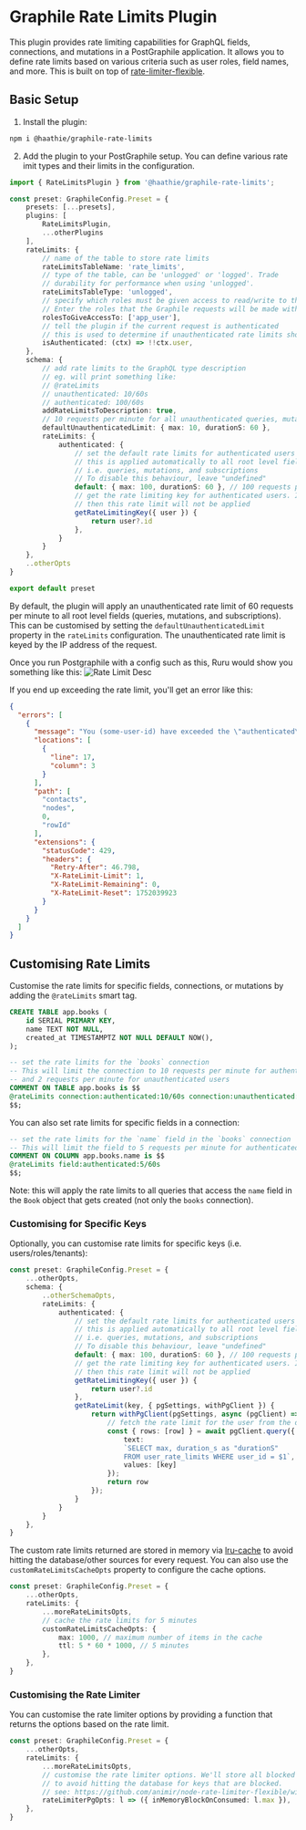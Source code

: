 # Graphile Rate Limits Plugin

This plugin provides rate limiting capabilities for GraphQL fields, connections, and mutations in a PostGraphile application. It allows you to define rate limits based on various criteria such as user roles, field names, and more.
This is built on top of [rate-limiter-flexible](https://github.com/animir/node-rate-limiter-flexible).

## Basic Setup

1. Install the plugin:
``` sh
npm i @haathie/graphile-rate-limits
```
2. Add the plugin to your PostGraphile setup. You can define various rate imit types and their limits in the configuration.
``` ts
import { RateLimitsPlugin } from '@haathie/graphile-rate-limits';

const preset: GraphileConfig.Preset = {
	presets: [...presets],
	plugins: [
		RateLimitsPlugin,
		...otherPlugins
	],
	rateLimits: {
		// name of the table to store rate limits
		rateLimitsTableName: 'rate_limits',
		// type of the table, can be 'unlogged' or 'logged'. Trade
		// durability for performance when using 'unlogged'.
		rateLimitsTableType: 'unlogged',
		// specify which roles must be given access to read/write to the rate limits table.
		// Enter the roles that the Graphile requests will be made with.
		rolesToGiveAccessTo: ['app_user'],
		// tell the plugin if the current request is authenticated
		// this is used to determine if unauthenticated rate limits should be applied
		isAuthenticated: (ctx) => !!ctx.user,
	},
	schema: {
		// add rate limits to the GraphQL type description
		// eg. will print something like:
		// @rateLimits
		// unauthenticated: 10/60s
		// authenticated: 100/60s
		addRateLimitsToDescription: true,
		// 10 requests per minute for all unauthenticated queries, mutations, and subscriptions
		defaultUnauthenticatedLimit: { max: 10, durationS: 60 },
		rateLimits: {
			authenticated: {
				// set the default rate limits for authenticated users
				// this is applied automatically to all root level fields
				// i.e. queries, mutations, and subscriptions
				// To disable this behaviour, leave "undefined"
				default: { max: 100, durationS: 60 }, // 100 requests per minute
				// get the rate limiting key for authenticated users. If undefined,
				// then this rate limit will not be applied
				getRateLimitingKey({ user }) {
					return user?.id
				},
			}
		}
	},
	..otherOpts
}

export default preset
```

By default, the plugin will apply an unauthenticated rate limit of 60 requests per minute to all root level fields (queries, mutations, and subscriptions). This can be customised by setting the `defaultUnauthenticatedLimit` property in the `rateLimits` configuration.
The unauthenticated rate limit is keyed by the IP address of the request.

Once you run Postgraphile with a config such as this, Ruru would show you something like this:
![Rate Limit Desc](assets/desc.png)

If you end up exceeding the rate limit, you'll get an error like this:
``` json
{
  "errors": [
    {
      "message": "You (some-user-id) have exceeded the \"authenticated\" rate limit for \"Contact.createdAt\". 2/10 points consumed over 60s",
      "locations": [
        {
          "line": 17,
          "column": 3
        }
      ],
      "path": [
        "contacts",
        "nodes",
        0,
        "rowId"
      ],
      "extensions": {
        "statusCode": 429,
        "headers": {
          "Retry-After": 46.798,
          "X-RateLimit-Limit": 1,
          "X-RateLimit-Remaining": 0,
          "X-RateLimit-Reset": 1752039923
        }
      }
    }
  ]
}
```

## Customising Rate Limits

Customise the rate limits for specific fields, connections, or mutations by adding the `@rateLimits` smart tag.
``` sql
CREATE TABLE app.books (
	id SERIAL PRIMARY KEY,
	name TEXT NOT NULL,
	created_at TIMESTAMPTZ NOT NULL DEFAULT NOW(),
);

-- set the rate limits for the `books` connection
-- This will limit the connection to 10 requests per minute for authenticated users
-- and 2 requests per minute for unauthenticated users
COMMENT ON TABLE app.books is $$
@rateLimits connection:authenticated:10/60s connection:unauthenticated:2/60s
$$;
```

You can also set rate limits for specific fields in a connection:
``` sql
-- set the rate limits for the `name` field in the `books` connection
-- This will limit the field to 5 requests per minute for authenticated users
COMMENT ON COLUMN app.books.name is $$
@rateLimits field:authenticated:5/60s
$$;
```

Note: this will apply the rate limits to all queries that access the `name` field in the `Book` object that gets created (not only the `books` connection).

### Customising for Specific Keys

Optionally, you can customise rate limits for specific keys (i.e. users/roles/tenants):
``` ts
const preset: GraphileConfig.Preset = {
	...otherOpts,
	schema: {
		..otherSchemaOpts,
		rateLimits: {
			authenticated: {
				// set the default rate limits for authenticated users
				// this is applied automatically to all root level fields
				// i.e. queries, mutations, and subscriptions
				// To disable this behaviour, leave "undefined"
				default: { max: 100, durationS: 60 }, // 100 requests per minute
				// get the rate limiting key for authenticated users. If undefined,
				// then this rate limit will not be applied
				getRateLimitingKey({ user }) {
					return user?.id
				},
				getRateLimit(key, { pgSettings, withPgClient }) {
					return withPgClient(pgSettings, async (pgClient) => {
						// fetch the rate limit for the user from the database
						const { rows: [row] } = await pgClient.query({
							text: 
							`SELECT max, duration_s as "durationS"
							FROM user_rate_limits WHERE user_id = $1`,
							values: [key]
						});
						return row
					});
				}
			}
		}
	},
}
```

The custom rate limits returned are stored in memory via [lru-cache](https://www.npmjs.com/package/lru-cache) to avoid hitting the database/other sources for every request. You can also use the `customRateLimitsCacheOpts` property to configure the cache options.
``` ts
const preset: GraphileConfig.Preset = {
	...otherOpts,
	rateLimits: {
		...moreRateLimitsOpts,
		// cache the rate limits for 5 minutes
		customRateLimitsCacheOpts: {
			max: 1000, // maximum number of items in the cache
			ttl: 5 * 60 * 1000, // 5 minutes
		},
	},
}
```

### Customising the Rate Limiter

You can customise the rate limiter options by providing a function that returns the options based on the rate limit.
``` ts
const preset: GraphileConfig.Preset = {
	...otherOpts,
	rateLimits: {
		...moreRateLimitsOpts,
		// customise the rate limiter options. We'll store all blocked keys in memory
		// to avoid hitting the database for keys that are blocked.
		// see: https://github.com/animir/node-rate-limiter-flexible/wiki/Overall-example#apply-in-memory-block-strategy-to-avoid-extra-requests-to-store
		rateLimiterPgOpts: l => ({ inMemoryBlockOnConsumed: l.max }),
	},
}
```